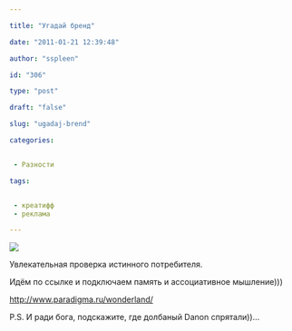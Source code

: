 ```yaml
---

title: "Угадай бренд"

date: "2011-01-21 12:39:48"

author: "sspleen"

id: "306"

type: "post"

draft: "false"

slug: "ugadaj-brend"

categories:


 - Разности

tags:


 - креатифф
 - реклама

---
```

[![](/uploads/2012/05/brand1.jpg)](/2011/01/ugadaj-brend/brand-2/)  
  
Увлекательная проверка истинного потребителя.  
  
Идём по ссылке и подключаем память и ассоциативное мышление)))  
  
http://www.paradigma.ru/wonderland/  
  
P.S. И ради бога, подскажите, где долбаный Danon спрятали))...